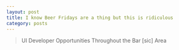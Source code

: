 ```yaml
---
layout: post
title: I know Beer Fridays are a thing but this is ridiculous
category: posts
---
```


>UI Developer Opportunities Throughout the Bar [sic] Area
